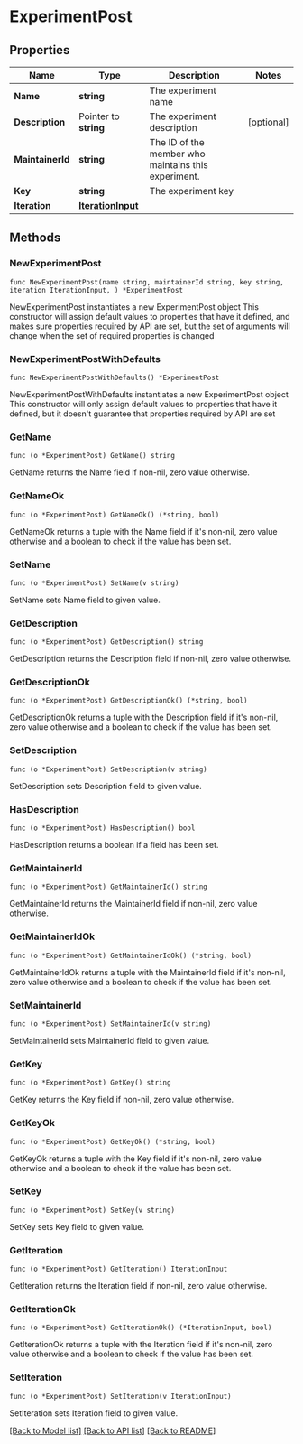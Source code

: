 # ExperimentPost

## Properties

Name | Type | Description | Notes
------------ | ------------- | ------------- | -------------
**Name** | **string** | The experiment name | 
**Description** | Pointer to **string** | The experiment description | [optional] 
**MaintainerId** | **string** | The ID of the member who maintains this experiment. | 
**Key** | **string** | The experiment key | 
**Iteration** | [**IterationInput**](IterationInput.md) |  | 

## Methods

### NewExperimentPost

`func NewExperimentPost(name string, maintainerId string, key string, iteration IterationInput, ) *ExperimentPost`

NewExperimentPost instantiates a new ExperimentPost object
This constructor will assign default values to properties that have it defined,
and makes sure properties required by API are set, but the set of arguments
will change when the set of required properties is changed

### NewExperimentPostWithDefaults

`func NewExperimentPostWithDefaults() *ExperimentPost`

NewExperimentPostWithDefaults instantiates a new ExperimentPost object
This constructor will only assign default values to properties that have it defined,
but it doesn't guarantee that properties required by API are set

### GetName

`func (o *ExperimentPost) GetName() string`

GetName returns the Name field if non-nil, zero value otherwise.

### GetNameOk

`func (o *ExperimentPost) GetNameOk() (*string, bool)`

GetNameOk returns a tuple with the Name field if it's non-nil, zero value otherwise
and a boolean to check if the value has been set.

### SetName

`func (o *ExperimentPost) SetName(v string)`

SetName sets Name field to given value.


### GetDescription

`func (o *ExperimentPost) GetDescription() string`

GetDescription returns the Description field if non-nil, zero value otherwise.

### GetDescriptionOk

`func (o *ExperimentPost) GetDescriptionOk() (*string, bool)`

GetDescriptionOk returns a tuple with the Description field if it's non-nil, zero value otherwise
and a boolean to check if the value has been set.

### SetDescription

`func (o *ExperimentPost) SetDescription(v string)`

SetDescription sets Description field to given value.

### HasDescription

`func (o *ExperimentPost) HasDescription() bool`

HasDescription returns a boolean if a field has been set.

### GetMaintainerId

`func (o *ExperimentPost) GetMaintainerId() string`

GetMaintainerId returns the MaintainerId field if non-nil, zero value otherwise.

### GetMaintainerIdOk

`func (o *ExperimentPost) GetMaintainerIdOk() (*string, bool)`

GetMaintainerIdOk returns a tuple with the MaintainerId field if it's non-nil, zero value otherwise
and a boolean to check if the value has been set.

### SetMaintainerId

`func (o *ExperimentPost) SetMaintainerId(v string)`

SetMaintainerId sets MaintainerId field to given value.


### GetKey

`func (o *ExperimentPost) GetKey() string`

GetKey returns the Key field if non-nil, zero value otherwise.

### GetKeyOk

`func (o *ExperimentPost) GetKeyOk() (*string, bool)`

GetKeyOk returns a tuple with the Key field if it's non-nil, zero value otherwise
and a boolean to check if the value has been set.

### SetKey

`func (o *ExperimentPost) SetKey(v string)`

SetKey sets Key field to given value.


### GetIteration

`func (o *ExperimentPost) GetIteration() IterationInput`

GetIteration returns the Iteration field if non-nil, zero value otherwise.

### GetIterationOk

`func (o *ExperimentPost) GetIterationOk() (*IterationInput, bool)`

GetIterationOk returns a tuple with the Iteration field if it's non-nil, zero value otherwise
and a boolean to check if the value has been set.

### SetIteration

`func (o *ExperimentPost) SetIteration(v IterationInput)`

SetIteration sets Iteration field to given value.



[[Back to Model list]](../README.md#documentation-for-models) [[Back to API list]](../README.md#documentation-for-api-endpoints) [[Back to README]](../README.md)



